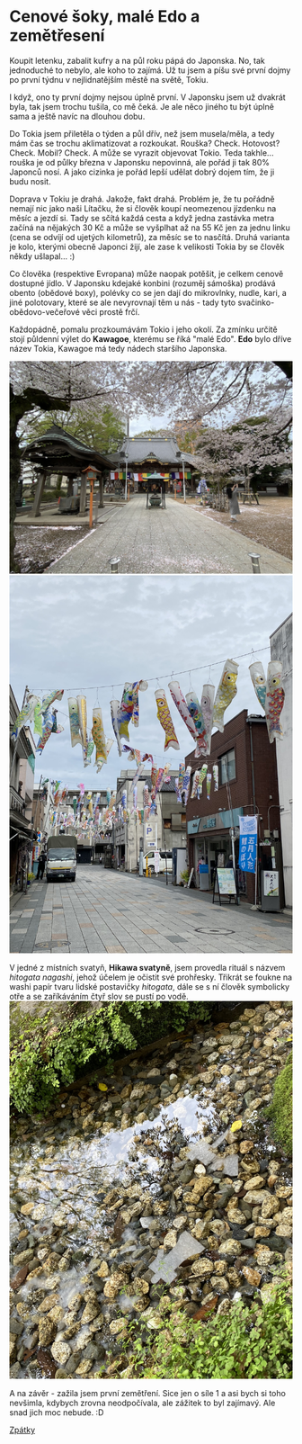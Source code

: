 # Cenové šoky, malé Edo a zemětřesení

Koupit letenku, zabalit kufry a na půl roku pápá do Japonska. No, tak jednoduché to nebylo, ale koho to zajímá. Už tu jsem a píšu své první dojmy po první týdnu v nejlidnatějším městě na světě, Tokiu.

I když, ono ty první dojmy nejsou úplně první. V Japonsku jsem už dvakrát byla, tak jsem trochu tušila, co mě čeká. Je ale něco jiného tu být úplně sama a ještě navíc na dlouhou dobu.

Do Tokia jsem přiletěla o týden a půl dřív, než jsem musela/měla, a tedy mám čas se trochu aklimatizovat a rozkoukat. Rouška? Check. Hotovost? Check. Mobil? Check. A může se vyrazit objevovat Tokio. Teda takhle... rouška je od půlky března v Japonsku nepovinná, ale pořád ji tak 80% Japonců nosí. A jako cizinka je pořád lepší udělat dobrý dojem tím, že ji budu nosit.

Doprava v Tokiu je drahá. Jakože, fakt drahá. Problém je, že tu pořádně nemají nic jako naši Lítačku, že si člověk koupí neomezenou jízdenku na měsíc a jezdí si. Tady se sčítá každá cesta a když jedna zastávka metra začíná na nějakých 30 Kč a může se vyšplhat až na 55 Kč jen za jednu linku (cena se odvíjí od ujetých kilometrů), za měsíc se to nasčítá. Druhá varianta je kolo, kterými obecně Japonci žijí, ale zase k velikosti Tokia by se člověk někdy ušlapal... :)

Co člověka (respektive Evropana) může naopak potěšit, je celkem cenově dostupné jídlo. V Japonsku kdejaké konbini (rozuměj sámoška) prodává obento (obědové boxy), polévky co se jen dají do mikrovlnky, nudle, kari, a jiné polotovary, které se ale nevyrovnají těm u nás - tady tyto svačinko-obědovo-večeřové věci prostě frčí. 

Každopádně, pomalu prozkoumávám Tokio i jeho okolí. Za zmínku určitě stojí půldenní výlet do **Kawagoe**, kterému se říká "malé Edo". **Edo** bylo dříve název Tokia, Kawagoe má tedy nádech staršího Japonska. 


![Branching](../photos/kawagoe.jpeg)
![Branching](../photos/kawagoe_childer_day.jpeg)

V jedné z místních svatyň, **Hikawa svatyně**, jsem provedla rituál s názvem _hitogata nagashi_, jehož účelem je očistit své prohřesky. Třikrát se foukne na washi papír tvaru lidské postavičky _hitogata_, dále se s ní člověk symbolicky otře a se zaříkáváním čtyř slov se pustí po vodě.
![Branching](../photos/kawagoe_ningyou.jpeg)



A na závěr - zažila jsem první zemětření. Sice jen o síle 1 a asi bych si toho nevšimla, kdybych zrovna neodpočívala, ale zážitek to byl zajímavý. Ale snad jich moc nebude. :D


[Zpátky](./)
